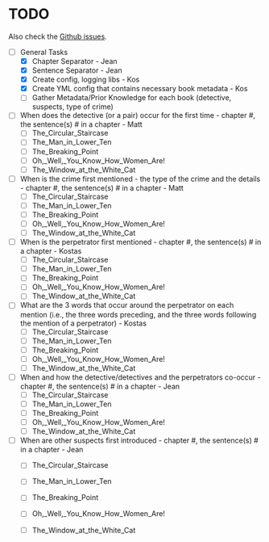 # TODO
Also check the [Github issues](https://github.com/NLPaladins/rinehartAnalysis/issues).
- [ ] General Tasks
  - [X] Chapter Separator - Jean
  - [X] Sentence Separator - Jean
  - [X] Create config, logging libs - Kos
  - [X] Create YML config that contains necessary book metadata - Kos
  - [ ] Gather Metadata/Prior Knowledge for each book (detective, suspects, type of crime)
- [ ] When does the detective (or a pair) occur for the first time -  chapter #, the sentence(s) # in a chapter - Matt
  - [ ] The_Circular_Staircase
  - [ ] The_Man_in_Lower_Ten
  - [ ] The_Breaking_Point
  - [ ] Oh,_Well,_You_Know_How_Women_Are!
  - [ ] The_Window_at_the_White_Cat
- [ ] When is the crime first mentioned - the type of the crime and the details -  chapter #, the sentence(s) # in a chapter - Matt
  - [ ] The_Circular_Staircase
  - [ ] The_Man_in_Lower_Ten
  - [ ] The_Breaking_Point
  - [ ] Oh,_Well,_You_Know_How_Women_Are!
  - [ ] The_Window_at_the_White_Cat
- [ ] When is the perpetrator first mentioned - chapter #, the sentence(s) # in a chapter - Kostas
  - [ ] The_Circular_Staircase
  - [ ] The_Man_in_Lower_Ten
  - [ ] The_Breaking_Point
  - [ ] Oh,_Well,_You_Know_How_Women_Are!
  - [ ] The_Window_at_the_White_Cat
- [ ] What are the 3 words that occur around the perpetrator on each mention (i.e., the three words preceding, and the three words following the mention of a perpetrator) - Kostas
  - [ ] The_Circular_Staircase
  - [ ] The_Man_in_Lower_Ten
  - [ ] The_Breaking_Point
  - [ ] Oh,_Well,_You_Know_How_Women_Are!
  - [ ] The_Window_at_the_White_Cat
- [ ] When and how the detective/detectives and the perpetrators co-occur - chapter #, the sentence(s) # in a chapter - Jean
  - [ ] The_Circular_Staircase
  - [ ] The_Man_in_Lower_Ten
  - [ ] The_Breaking_Point
  - [ ] Oh,_Well,_You_Know_How_Women_Are!
  - [ ] The_Window_at_the_White_Cat
- [ ] When are other suspects first introduced - chapter #, the sentence(s) # in a chapter - Jean
  - [ ] The_Circular_Staircase
  - [ ] The_Man_in_Lower_Ten
  - [ ] The_Breaking_Point
  - [ ] Oh,_Well,_You_Know_How_Women_Are!
  - [ ] The_Window_at_the_White_Cat

